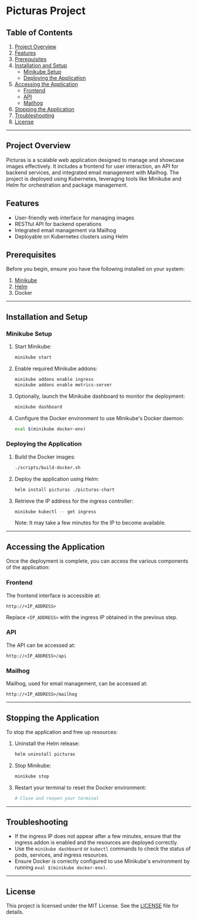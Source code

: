 # Picturas Project

## Table of Contents
1. [Project Overview](#project-overview)
2. [Features](#features)
3. [Prerequisites](#prerequisites)
4. [Installation and Setup](#installation-and-setup)
    - [Minikube Setup](#minikube-setup)
    - [Deploying the Application](#deploying-the-application)
5. [Accessing the Application](#accessing-the-application)
    - [Frontend](#frontend)
    - [API](#api)
    - [Mailhog](#mailhog)
6. [Stopping the Application](#stopping-the-application)
7. [Troubleshooting](#troubleshooting)
8. [License](#license)

---

## Project Overview
Picturas is a scalable web application designed to manage and showcase images effectively. It includes a frontend for user interaction, an API for backend services, and integrated email management with Mailhog. The project is deployed using Kubernetes, leveraging tools like Minikube and Helm for orchestration and package management.

## Features
- User-friendly web interface for managing images
- RESTful API for backend operations
- Integrated email management via Mailhog
- Deployable on Kubernetes clusters using Helm

## Prerequisites
Before you begin, ensure you have the following installed on your system:

1. [Minikube](https://minikube.sigs.k8s.io/docs/start/)
2. [Helm](https://helm.sh/docs/intro/install/)
3. Docker

---

## Installation and Setup

### Minikube Setup
1. Start Minikube:
   ```bash
   minikube start
   ```
2. Enable required Minikube addons:
   ```bash
   minikube addons enable ingress
   minikube addons enable metrics-server
   ```
3. Optionally, launch the Minikube dashboard to monitor the deployment:
   ```bash
   minikube dashboard
   ```
4. Configure the Docker environment to use Minikube's Docker daemon:
   ```bash
   eval $(minikube docker-env)
   ```

### Deploying the Application
1. Build the Docker images:
   ```bash
   ./scripts/build-docker.sh
   ```
2. Deploy the application using Helm:
   ```bash
   helm install picturas ./picturas-chart
   ```
3. Retrieve the IP address for the ingress controller:
   ```bash
   minikube kubectl -- get ingress
   ```
   Note: It may take a few minutes for the IP to become available.

---

## Accessing the Application
Once the deployment is complete, you can access the various components of the application:

### Frontend
The frontend interface is accessible at:
```
http://<IP_ADDRESS>
```
Replace `<IP_ADDRESS>` with the ingress IP obtained in the previous step.

### API
The API can be accessed at:
```
http://<IP_ADDRESS>/api
```

### Mailhog
Mailhog, used for email management, can be accessed at:
```
http://<IP_ADDRESS>/mailhog
```

---

## Stopping the Application
To stop the application and free up resources:
1. Uninstall the Helm release:
   ```bash
   helm uninstall picturas
   ```
2. Stop Minikube:
   ```bash
   minikube stop
   ```
3. Restart your terminal to reset the Docker environment:
   ```bash
   # Close and reopen your terminal
   ```

---

## Troubleshooting
- If the ingress IP does not appear after a few minutes, ensure that the ingress addon is enabled and the resources are deployed correctly.
- Use the `minikube dashboard` or `kubectl` commands to check the status of pods, services, and ingress resources.
- Ensure Docker is correctly configured to use Minikube's environment by running `eval $(minikube docker-env)`.

---

## License
This project is licensed under the MIT License. See the [LICENSE](./LICENSE) file for details.
